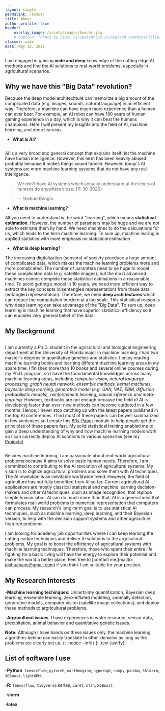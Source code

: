 ```yaml
---
layout: single
permalink: /about/
title: About
author_profile: true
header:
    overlay_image: /assets/images/header.jpg
    # caption: "Photo by [Joel Filipe](https://unsplash.com/@joelfilip) on [Unsplash](https://unsplash.com)"
classes: wide
date: May 12, 2021
---
```




I am engaged in gaining **wide and deep** knowledge of the cutting edge AI methods and find the AI solutions to real-world problems, especially in agricultural scenarios. 


## Why we have this "Big Data" revolution?



Because the deep model architechture can memorize a big amount of the complicated data (e.g. images, sounds, natural lauguage) in an efficient way. Therefore, a machine can have much more experience than a human can ever bear. For example, an AI robot can have 180 years of human gaming experience in a day, which is why it can beat the humans champions. Here I will present my insights into the field of AI, machine learning, and deep learning. 


- **What is AI?** 

<figure style="width: 40%" class="align-right">
  <img src="{{ site.url }}{{ site.baseurl }}/assets/images/aidef.png" alt="">
</figure> 

AI is a very broad and general concept that explains itself: let the machine have human intelligence. However, this term has been heavily abused probably because it makes things sound fancier. However, today's AI systems are more machine learning systems that do not have any real intelligence. 

> We don't have AI systems which actually understand at the levels of humans do anywhere close. (11-30-2020)
>
> -- <cite> Yoshua Bengio </cite> 

- **What is machine learning?** 

All you need to understand is the word "learning", which means **statistical estimation**. However, the number of paramters may be huge and we are not able to estimate them by hand. We need machines to do the calculations for us, which leads to the term machine learning. To sum up, machine learing is applied statistics with more emphasis on statistical estimation.

- **What is deep learning?** 

The increasing digitalization (sensors) of society procduce a huge amount of complicated data, which makes the machine learning problems more and more complicated. The number of paramters need to be huge to model these complicated data (e.g. satellite images), but the most advanced machines cannot complete these statistical estimations in a reasonable time. To avoid getting a model in 10 years, we need more efficient way to extract the key concepts (disentangled representation) from these data (entangled representation). Therefore, we need **deep architectures** which can reduce the computation burdern at a log scale. This statisitical reason is why deep learning can take advantage of the "Big Data". To sum up, deep learning is machine learning that have superior statistical efficiency so it can encodes very general belief of the data. 


## My Background

<figure style="width: 30%" class="align-right">
  <img src="{{ site.url }}{{ site.baseurl }}/assets/images/book1.jpg" alt="">
</figure> 

I am currently a Ph.D. student in the agricultural and biological engineering department at the University of Florida major in machine learning. I had two master's degrees in quantitative genetics and statistics. I enjoy reading machine learning books and learning different machine learning areas in my spare time. I finished more than 10 books and several online courses during my Ph.D. program, so I have the foundamental knowledges across many machine learning areas, including *computer vision, natural lauguege processing, graph neural network, ensemble methods, kernel machines, bayesian deep learning, generative model (e.g. GAN, VAE, EBM, diffusion probabilistic models), reinforcement learning, causal inference and meta-learning.* However, textbooks are not enough because the field of AI is developing faster than ever; new methods can become outdated in a few months. Hence, I never stop catching up with the latest papers published in the top AI conferences. I find most of these papers can be well summarized in few sentences so I create this [60s-Paper](/portfolio/) module to help people get the principles of these papers fast. My solid statistical training enabled me to gain a deep understanding of why and how machine learning models work so I can correctly deploy AI solutions to various scenarios (see my [Projects](/projects/)). 



<figure style="width: 30%" class="align-left">
  <img src="{{ site.url }}{{ site.baseurl }}/assets/images/datascience.jpg" alt="">
</figure> 

Besides machine learning, I am passionate about real-world agricultural problems because it aims to solve basic human needs. Therefore, I am committed to contributing to the AI revolution of agricultural systems. My vision is to digitize agricultural problems and solve them with AI techniques. The AI revolution is an inevitable worldwide trend. However, the field of agriculture has not fully benefited from AI so far. Current agricultural AI applications are mostly classical statistical and machine learning decision-makers and other AI techniques, such as image recognition, that replace simple human labor. AI can do much more than that; AI is a general idea that formulates real-world problems to numerical representation that computers can process. My research's long-term goal is to use statistical AI techniques, such as machine learning, deep learning, and their Bayesian version, to help with the decision support systems and other agriculture featured problems. 

I am looking for acedemy job opportunities where I can keep learning the cutting eadge techniques and deliver AI solutions to the argricalural problems. My goal is to boost the efficiency of agricultural systems with machine learning techniques. Therefore, those who spent their entire life fighting for a basic living will have the energy to explore their potential and make the world a better place. Feel free to [contact me](mailto: joshuahane@gmail.com) if you think I am suitable for your position. 


## My Research Interests

-**Machine learning techinques**: Uncertainty quantification, Bayesian deep learning, ensemble learning, zero-inflated modeling, anomally detection, generative models, computer vision (satellite image collections), and deploy these methods to argricultural problems.

-**Argricultural issues**: I have experiences in water resource, sensor data, precipitation, animal behavior and quantitative genetic issues. 

<i class="far fa-sticky-note"></i> **Note:** Although I have hands on these issues only, the machine learning algorithms behind can easily translate to other domains as long as the problems are clearly set up.
  {: .notice--info}
  {: .text-justify}



## List of software I use

-**Python**: `tensorflow`, `pytorch`, `earthengine`, `hyperopt`, `numpy`, `pandas`, `Sklearn`, `XGBoost`, `lightGBM`.

-**R**: `tensorflow`, `tidyverse` series, `caret`, `stan`, `XGBoost`.

-**slurm**

-**latex**




